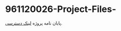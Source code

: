 # 961120026-Project-Files-

 پایان نامه پروژه [لینک دسترسی](https://mega.nz/file/hNxhxRTJ#un0EuK_PJ8133usfG_4xHVD8sloUv4VP8Z5ApVa26ik).
